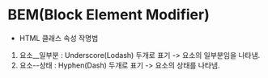 # BEM(Block Element Modifier)
- HTML 클래스 속성 작명법

1. 요소__일부분 : Underscore(Lodash) 두개로 표기 -> 요소의 일부분임을 나타냄.
2. 요소--상태 : Hyphen(Dash) 두개로 표기 -> 요소의 상태를 나타냄.

